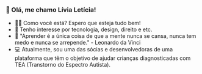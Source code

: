 ### 👋 Olá, me chamo Lívia Letícia!

- 🤝🏽 Como você está? Espero que esteja tudo bem!
- 👀 Tenho interesse por tecnologia, design, direito e etc.
- 🌱 "Aprender é a única coisa de que a mente nunca se cansa, nunca tem medo e nunca se arrepende." - Leonardo da Vinci
- 💻 Atualmente, sou uma das sócias e desenvolvedoras de uma plataforma que têm o objetivo de ajudar crianças diagnosticadas com TEA (Transtorno do Espectro Autista).
